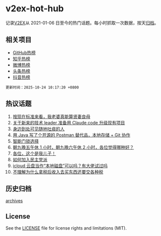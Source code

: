 # v2ex-hot-hub

 记录[V2EX](https://www.v2ex.com/)从 2021-01-06 日至今的热门话题。每小时抓取一次数据，按天[归档](archives)。
 
 ## 相关项目

- [GitHub热榜](https://github.com/lonnyzhang423/github-hot-hub)
- [知乎热榜](https://github.com/lonnyzhang423/zhihu-hot-hub)
- [微博热榜](https://github.com/lonnyzhang423/weibo-hot-hub)
- [头条热榜](https://github.com/lonnyzhang423/toutiao-hot-hub)
- [抖音热榜](https://github.com/lonnyzhang423/douyin-hot-hub)


 `更新时间：2025-10-24 10:17:20 +0800`

## 热议话题

1. [按现在标准来看，我老婆真能算贤妻良母](https://www.v2ex.com/t/1167927)
1. [关于新来的技术 leader 准备用 Claude code 升级现有项目](https://www.v2ex.com/t/1167789)
1. [身边到处可见随地吐痰的人](https://www.v2ex.com/t/1167845)
1. [用 Java 写了个开源的 Postman 替代品，本地存储 + Git 协作](https://www.v2ex.com/t/1167863)
1. [智能门锁选择](https://www.v2ex.com/t/1167841)
1. [朝九晚五午休 1 小时，朝九晚六午休 2 小时，各位觉得哪种好？](https://www.v2ex.com/t/1167856)
1. [各位，这个是我儿子！](https://www.v2ex.com/t/1168017)
1. [如何加入民主党派](https://www.v2ex.com/t/1167915)
1. [icloud 云盘当作“本地磁盘”可以吗？有大佬试过吗](https://www.v2ex.com/t/1167783)
1. [不理解为什么拿税后收入去买东西还要交各种税](https://www.v2ex.com/t/1167851)

## 历史归档

[archives](archives)

## License

See the [LICENSE](LICENSE) file for license rights and limitations (MIT).

